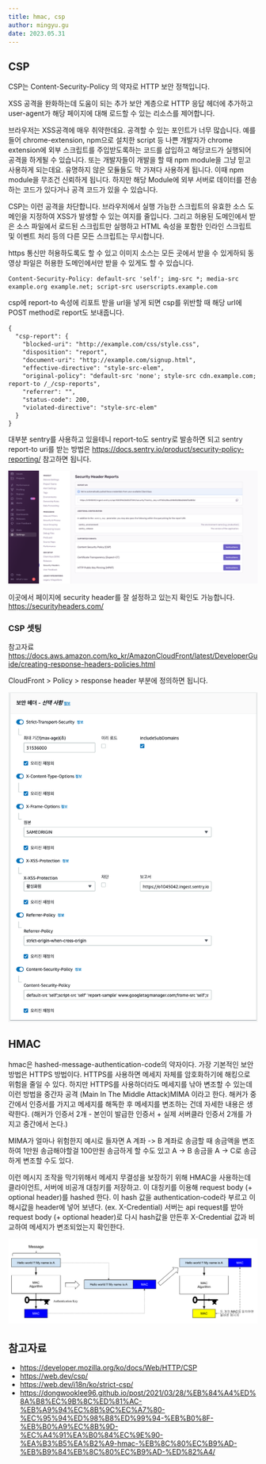 ```yaml
---
title: hmac, csp
author: mingyu.gu
date: 2023.05.31
---
```


## CSP

CSP는 Content-Security-Policy 의 약자로 HTTP 보안 정책입니다.

XSS 공격을 완화하는데 도움이 되는 추가 보안 계층으로 HTTP 응답 헤더에 추가하고 user-agent가 해당 페이지에 대해 로드할 수 있는 리소스를 제어합니다.

브라우저는 XSS공격에 매우 취약한데요. 공격할 수 있는 포인트가 너무 많습니다. 예를들어 chrome-extension, npm으로 설치한 script 등 나쁜 개발자가 chrome extension에 외부 스크립트를 주입받도록하는 코드를 삽입하고 해당코드가 실행되어 공격을 하게될 수 있습니다. 또는 개발자들이 개발을 할 때 npm module을 그냥 믿고 사용하게 되는데요. 유명하지 않은 모듈들도 막 가져다 사용하게 됩니다. 이때 npm module을 무조건 신뢰하게 됩니다. 하지만 해당 Module에 외부 서버로 데이터를 전송하는 코드가 있다거나 공격 코드가 있을 수 있습니다.

CSP는 이런 공격을 차단합니다. 브라우저에서 실행 가능한 스크립트의 유효한 소스 도메인을 지정하여 XSS가 발생할 수 있는 여지를 줄입니다. 그리고 허용된 도메인에서 받은 소스 파일에서 로드된 스크립트만 실행하고 HTML 속성을 포함한 인라인 스크립트 및 이벤트 처리 등의 다른 모든 스크립트는 무시합니다.

https 통신만 허용하도록도 할 수 있고 이미지 소스는 모든 곳에서 받을 수 있게하되 동영상 파일은 허용한 도메인에서만 받을 수 있게도 할 수 있습니다.

```
Content-Security-Policy: default-src 'self'; img-src *; media-src example.org example.net; script-src userscripts.example.com
```

csp에 report-to 속성에 리포트 받을 url을 넣게 되면 csp를 위반할 때 해당 url에 POST method로 report도 보내줍니다. 

```
{
  "csp-report": {
    "blocked-uri": "http://example.com/css/style.css",
    "disposition": "report",
    "document-uri": "http://example.com/signup.html",
    "effective-directive": "style-src-elem",
    "original-policy": "default-src 'none'; style-src cdn.example.com; report-to /_/csp-reports",
    "referrer": "",
    "status-code": 200,
    "violated-directive": "style-src-elem"
  }
}
```

대부분 sentry를 사용하고 있을테니 report-to도 sentry로 발송하면 되고 sentry report-to uri를 받는 방법은 https://docs.sentry.io/product/security-policy-reporting/ 참고하면 됩니다.

![img](./image/csp-report-uri-sentry.png)

이곳에서 페이지에 security header를 잘 설정하고 있는지 확인도 가능합니다. https://securityheaders.com/

### CSP 셋팅

참고자료 https://docs.aws.amazon.com/ko_kr/AmazonCloudFront/latest/DeveloperGuide/creating-response-headers-policies.html

CloudFront > Policy > response header 부분에 정의하면 됩니다.

![img](./image/csp-cf.png)


## HMAC

hmac은 hashed-message-authentication-code의 약자이다.
가장 기본적인 보안 방법은 HTTPS 방법이다. HTTPS를 사용하면 메세지 자체를 암호화하기에 해킹으로 위험을 줄일 수 있다. 하지만 HTTPS를 사용하더라도 메세지를 낚아 변조할 수 있는데 이런 방법을 중간자 공격 (Main In The Middle Attack)MIMA 이라고 한다.
해커가 중간에서 인증서를 가지고 메세지를 해독한 후 메세지를 변조하는 건데 자세한 내용은 생략한다. (해커가 인증서 2개 - 본인이 발급한 인증서 + 실제 서버클라 인증서 2개를 가지고 중간에서 논다.)

MIMA가 얼마나 위험한지 예시로 들자면 A 계좌 -> B 계좌로 송금할 때 송금액을 변조하여 1만원 송금해야할걸 100만원 송금하게 할 수도 있고 A -> B 송금을 A -> C로 송금하게 변조할 수도 있다.

이런 메시지 조작을 막기위해서 메세지 무결성을 보장하기 위해 HMAC을 사용하는데 클라이언트, 서버에 비공개 대칭키를 저장하고. 이 대칭키를 이용해 request body (+ optional header)를 hashed 한다. 이 hash 값을 authentication-code라 부르고 이 해시값을 header에 넣어 보낸다. (ex. X-Credential) 서버는 api request를 받아 request body (+ optional header)로 다시 hash값을 만든후 X-Credential 값과 비교하여 메세지가 변조되었는지 확인한다.

![img](./image/hmac.png)


## 참고자료

- https://developer.mozilla.org/ko/docs/Web/HTTP/CSP
- https://web.dev/csp/
- https://web.dev/i18n/ko/strict-csp/
- https://dongwooklee96.github.io/post/2021/03/28/%EB%84%A4%ED%8A%B8%EC%9B%8C%ED%81%AC-%EB%A9%94%EC%8B%9C%EC%A7%80-%EC%95%94%ED%98%B8%ED%99%94-%EB%B0%8F-%EB%B0%A9%EC%8B%9D-%EC%A4%91%EA%B0%84%EC%9E%90-%EA%B3%B5%EA%B2%A9-hmac-%EB%8C%80%EC%B9%AD-%EB%B9%84%EB%8C%80%EC%B9%AD-%ED%82%A4/
